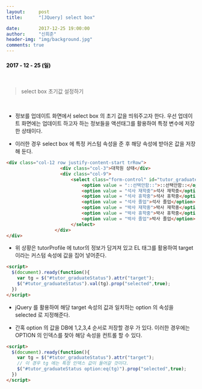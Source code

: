 ```yaml
---
layout:     post
title:      "[JQuery] select box"

date:       2017-12-25 19:00:00
author:     "신희준"
header-img: "img/background.jpg"
comments: true
---
```


<head>
 <meta property="og:type" content="website">
 <meta property="og:title" content="jQuery select box">
 <meta property="og:description" content="jQuery select box">
 <meta property="og:url" content="http://shj7242.github.io/2017/12/25/JQuery9/">

 <meta name="twitter:card" content="summary">
  <meta name="twitter:title" content="jQuery select box">
  <meta name="twitter:description" content="jQuery select box">
  <meta name="FACEBOOK:domain" content="http://shj7242.github.io/2017/12/25/JQuery9/">
  <meta name="facebook:card" content="summary">
   <meta name="facebook:title" content="jQuery select box">
   <meta name="facebook:description" content="jQuery select box">
   <meta name="facebook:domain" content="http://shj7242.github.io/2017/12/25/JQuery9/">


 </head>


<H4 style ="font-weight:bold; color : black">2017 - 12 - 25 (일)</H4>

<br>

> select box 초기값 설정하기

<br>

* 정보를 업데이트 화면에서 select box 의 초기 값을 띄워주고자 한다. 우선 업데이트 화면에는 업데이트 하고자 하는 정보들을 액션태그를 활용하여 특정 변수에 저장한 상태이다.

* 이러한 경우 select box 에 특정 커스텀 속성을 준 후 해당 속성에 받아온 값을 저장해 둔다.


~~~html
<div class="col-12 row justify-content-start trRow">
					<div class="col-3">대학원 상태</div>
					<div class="col-9">
						<select class="form-control" id="tutor_graduateStatus" name="tutor_graduateStatus" target = "${tutorProfile.tutor_graduateStatus }">
							<option value = "::선택안함::">::선택안함::</option>
							<option value = "석사 재학중">석사 재학중</option>
							<option value = "석사 휴학중">석사 휴학중</option>
							<option value = "석사 졸업">석사 졸업</option>
							<option value = "박사 재학중">박사 재학중</option>
							<option value = "박사 휴학중">박사 휴학중</option>
							<option value = "박사 졸업">박사 졸업</option>
						</select>
				  </div>
</div>
~~~

* 위 상황은 tutorProfile 에 tutor의 정보가 담겨져 있고 EL 태그를 활용하여 target 이라는 커스텀 속성에 값을 집어 넣어준다.

~~~html
<script>
  $(document).ready(function(){
    var tg = $("#tutor_graduateStatus").attr("target");
    $("#tutor_graduateStatus").val(tg).prop("selected",true);
  })
</script>
~~~


* jQuery 를 활용하여 해당 target 속성의 값과 일치하는 option 의 속성을 selected 로 지정해준다.

* 간혹 option 의 값을 DB에 1,2,3,4 순서로 저장할 경우 가 있다. 이러한 경우에는 OPTION 의 인덱스를 찾아 해당 속성을 컨트롤 할 수 있다.

~~~html
<script>
  $(document).ready(function(){
    var tg = $("#tutor_graduateStatus").attr("target");
    // 이 경우 tg 에는 특정 인덱스 값이 들어갈 것이다.
    $("#tutor_graduateStatus option:eq(tg)").prop("selected",true);
  })
</script>
~~~
